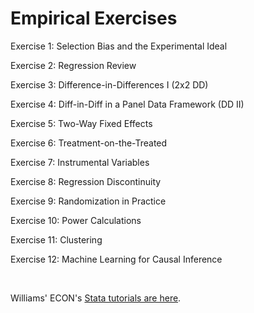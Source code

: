 # Empirical Exercises  

Exercise 1:  Selection Bias and the Experimental Ideal

Exercise 2: Regression Review

Exercise 3: Difference-in-Differences I (2x2 DD)  

Exercise 4: Diff-in-Diff in a Panel Data Framework (DD II)  

Exercise 5: Two-Way Fixed Effects   

Exercise 6: Treatment-on-the-Treated

Exercise 7:  Instrumental Variables

Exercise 8:  Regression Discontinuity  

Exercise 9:  Randomization in Practice  

Exercise 10:  Power Calculations   

Exercise 11:  Clustering

Exercise 12:  Machine Learning for Causal Inference

<br>

Williams' ECON's [Stata tutorials are here](https://pjakiela.github.io/stata/).

